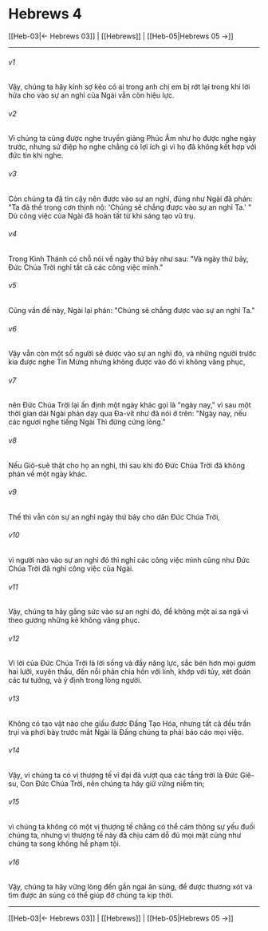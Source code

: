 # Hebrews 4

[[Heb-03|← Hebrews 03]] | [[Hebrews]] | [[Heb-05|Hebrews 05 →]]
***



###### v1 
Vậy, chúng ta hãy kính sợ kẻo có ai trong anh chị em bị rớt lại trong khi lời hứa cho vào sự an nghỉ của Ngài vẫn còn hiệu lực. 

###### v2 
Vì chúng ta cũng được nghe truyền giảng Phúc Âm như họ được nghe ngày trước, nhưng sứ điệp họ nghe chẳng có lợi ích gì vì họ đã không kết hợp với đức tin khi nghe. 

###### v3 
Còn chúng ta đã tin cậy nên được vào sự an nghỉ, đúng như Ngài đã phán: "Ta đã thề trong cơn thịnh nộ: 'Chúng sẽ chẳng được vào sự an nghỉ Ta.' " Dù công việc của Ngài đã hoàn tất từ khi sáng tạo vũ trụ. 

###### v4 
Trong Kinh Thánh có chỗ nói về ngày thứ bảy như sau: "Và ngày thứ bảy, Đức Chúa Trời nghỉ tất cả các công việc mình." 

###### v5 
Cũng vấn đề này, Ngài lại phán: "Chúng sẽ chẳng được vào sự an nghỉ Ta." 

###### v6 
Vậy vẫn còn một số người sẽ được vào sự an nghỉ đó, và những người trước kia được nghe Tin Mừng nhưng không được vào đó vì không vâng phục, 

###### v7 
nên Đức Chúa Trời lại ấn định một ngày khác gọi là "ngày nay," vì sau một thời gian dài Ngài phán dạy qua Đa-vít như đã nói ở trên: "Ngày nay, nếu các ngươi nghe tiếng Ngài Thì đừng cứng lòng." 

###### v8 
Nếu Giô-suê thật cho họ an nghỉ, thì sau khi đó Đức Chúa Trời đã không phán về một ngày khác. 

###### v9 
Thế thì vẫn còn sự an nghỉ ngày thứ bảy cho dân Đức Chúa Trời, 

###### v10 
vì người nào vào sự an nghỉ đó thì nghỉ các công việc mình cũng như Đức Chúa Trời đã nghỉ công việc của Ngài. 

###### v11 
Vậy, chúng ta hãy gắng sức vào sự an nghỉ đó, để không một ai sa ngã vì theo gương những kẻ không vâng phục. 

###### v12 
Vì lời của Đức Chúa Trời là lời sống và đầy năng lực, sắc bén hơn mọi gươm hai lưỡi, xuyên thấu, đến nỗi phân chia hồn với linh, khớp với tủy, xét đoán các tư tưởng, và ý định trong lòng người. 

###### v13 
Không có tạo vật nào che giấu được Đấng Tạo Hóa, nhưng tất cả đều trần trụi và phơi bày trước mắt Ngài là Đấng chúng ta phải báo cáo mọi việc. 

###### v14 
Vậy, vì chúng ta có vị thượng tế vĩ đại đã vượt qua các tầng trời là Đức Giê-su, Con Đức Chúa Trời, nên chúng ta hãy giữ vững niềm tin; 

###### v15 
vì chúng ta không có một vị thượng tế chẳng có thể cảm thông sự yếu đuối chúng ta, nhưng vị thượng tế này đã chịu cám dỗ đủ mọi mặt cũng như chúng ta song không hề phạm tội. 

###### v16 
Vậy, chúng ta hãy vững lòng đến gần ngai ân sủng, để được thương xót và tìm được ân sủng có thể giúp đỡ chúng ta kịp thời.

***
[[Heb-03|← Hebrews 03]] | [[Hebrews]] | [[Heb-05|Hebrews 05 →]]
